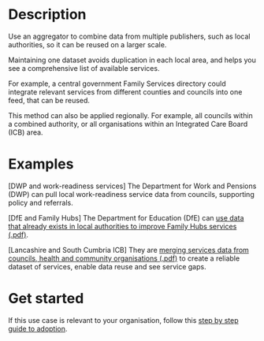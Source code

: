 # Description

Use an aggregator to combine data from multiple publishers, such as local authorities, so it can be reused on a larger scale. 

Maintaining one dataset avoids duplication in each local area, and helps you see a comprehensive list of available services. 

For example, a central government Family Services directory could integrate relevant services from different counties and councils into one feed, that can be reused. 

This method can also be applied regionally. For example, all councils within a combined authority, or all organisations within an Integrated Care Board (ICB) area.

# Examples

[DWP and work-readiness services]
The Department for Work and Pensions (DWP) can pull local work-readiness service data from councils, supporting policy and referrals.

[DfE and Family Hubs]
The Department for Education (DfE) can [use data that already exists in local authorities to improve Family Hubs services (.pdf)](/steering/ORUK%20Steering%20Group%2002%20-%20Annex%20A%20-%20DfE%20Family%20Hubs%20presentation.pdf).

[Lancashire and South Cumbria ICB]
They are [merging services data from councils, health and community organisations (.pdf)](/steering/ORUK%20Steering%20Group%2002%20-%20Annex%20B%20-%20Lancs%20and%20South%20Cumbria%20health%20and%20care%20%20presentation.pdf) to create a reliable dataset of services, enable data reuse and see service gaps. 

# Get started

If this use case is relevant to your organisation, follow this [step by step guide to adoption](/adopt/practical-examples/how-to-get-started).